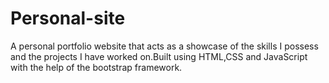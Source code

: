 # Personal-site

A personal portfolio website that acts as a showcase of the skills I possess and the projects I have worked on.Built using HTML,CSS and JavaScript with the help of the bootstrap framework.
